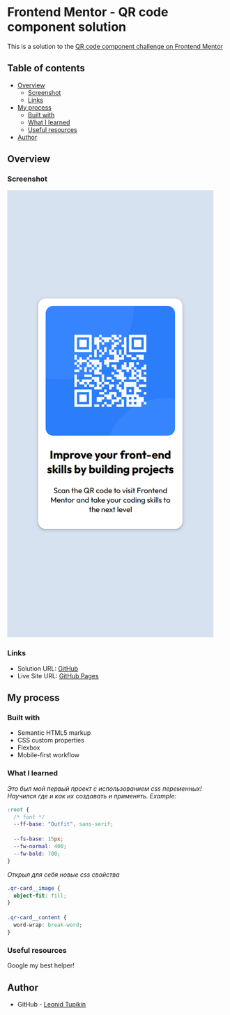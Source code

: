 # Frontend Mentor - QR code component solution

This is a solution to the [QR code component challenge on Frontend Mentor](https://www.frontendmentor.io/challenges/qr-code-component-iux_sIO_H)


## Table of contents

- [Overview](#overview)
  - [Screenshot](#screenshot)
  - [Links](#links)
- [My process](#my-process)
  - [Built with](#built-with)
  - [What I learned](#what-i-learned)
  - [Useful resources](#useful-resources)
- [Author](#author)


## Overview

### Screenshot

![](./screenshots/mobile-screenshot.png)


### Links

- Solution URL: [GitHub](https://github.com/MarkGrushevski/qr-code-component)
- Live Site URL: [GitHub Pages](https://markgrushevski.github.io/qr-code-component/)


## My process

### Built with

- Semantic HTML5 markup
- CSS custom properties
- Flexbox
- Mobile-first workflow

### What I learned

*Это был мой первый проект с использованием css переменных!
Научился где и как их создавать и применять. Example:*

```css
:root {
  /* font */
  --ff-base: "Outfit", sans-serif;

  --fs-base: 15px;
  --fw-normal: 400;
  --fw-bold: 700;
}
```

*Открыл для себя новые css свойства*

```css
.qr-card__image {
  object-fit: fill;
}

.qr-card__content {
  word-wrap: break-word;
}
```

### Useful resources

Google my best helper!


## Author

- GitHub - [Leonid Tupikin](https://github.com/MarkGrushevski)

